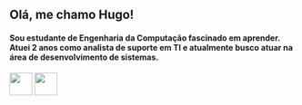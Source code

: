 ## Olá, me chamo Hugo!

#### Sou estudante de Engenharia da Computação fascinado em aprender. Atuei 2 anos como analista de suporte em TI e atualmente busco atuar na área de desenvolvimento de sistemas.


<img loading="lazy" src="https://cdn.jsdelivr.net/gh/devicons/devicon/icons/html5/html5-original.svg" width="40" height="40"  />
<img loading="lazy" src="https://cdn.jsdelivr.net/gh/devicons/devicon/icons/css3/css3-original.svg" width="40" height="40" />
<!--
**Hugoragelli/hugoragelli** is a ✨ _special_ ✨ repository because its `README.md` (this file) appears on your GitHub profile.

Here are some ideas to get you started:

- 🔭 I’m currently working on ...
- 🌱 I’m currently learning ...
- 👯 I’m looking to collaborate on ...
- 🤔 I’m looking for help with ...
- 💬 Ask me about ...
- 📫 How to reach me: ...
- 😄 Pronouns: ...
- ⚡ Fun fact: ...
-->
